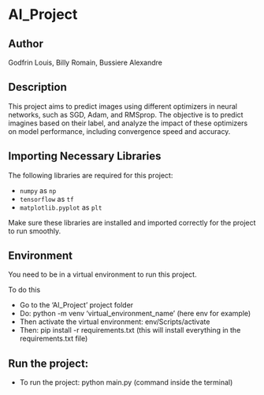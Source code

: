 # AI_Project

## Author
Godfrin Louis, Billy Romain, Bussiere Alexandre

## Description
This project aims to predict images using different optimizers in neural networks, such as SGD, Adam, and RMSprop.
The objective is to predict imagines based on their label, and analyze the impact of these optimizers on model performance, including convergence speed and accuracy.

## Importing Necessary Libraries
The following libraries are required for this project:
- `numpy` as `np`
- `tensorflow` as `tf`
- `matplotlib.pyplot` as `plt`

Make sure these libraries are installed and imported correctly for the project to run smoothly.


## Environment
You need to be in a virtual environment to run this project.

To do this

- Go to the ‘AI_Project’ project folder
- Do: python -m venv ‘virtual_environment_name’ (here env for example)
- Then activate the virtual environment: env/Scripts/activate
- Then: pip install -r requirements.txt (this will install everything in the requirements.txt file)

## Run the project:
- To run the project: python main.py (command inside the terminal)

